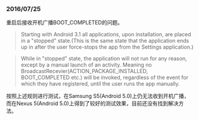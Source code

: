 ### 2016/07/25

重启后接收开机广播BOOT_COMPLETED的问题。

> Starting with Android 3.1 all applications, upon installation, are placed in a "stopped" state.(This is the same state that the application ends up in after the user force-stops the app from the Settings application.)

> While in "stopped" state, the application will not run for any reason, except by a manual launch of an activity. Meaning no BroadcastRecevier(ACTION_PACKAGE_INSTALLED, BOOT_COMPLETED etc.) will be invoked, regardless of the event for which they have registered, until the user runs the app manually.

按照上述规则进行测试，在Samsung S5(Android 5.0)上仍无法收到开机广播，而在Nexus 5(Android 5.0)上得到了较好的测试效果，目前还没有找到解决方法。